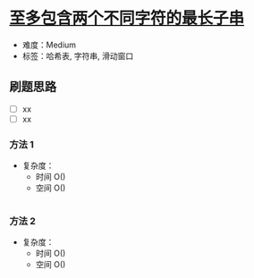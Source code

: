 # [至多包含两个不同字符的最长子串](https://leetcode-cn.com/problems/longest-substring-with-at-most-two-distinct-characters/)

- 难度：Medium
- 标签：哈希表, 字符串, 滑动窗口

## 刷题思路

- [ ] xx
- [ ] xx

### 方法 1

- 复杂度：
    - 时间 O()
    - 空间 O()

``` js

```

### 方法 2

- 复杂度：
    - 时间 O()
    - 空间 O()

``` js

```
